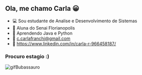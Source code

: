 ## Ola, me chamo Carla 😀

- 💻 Sou estudante de Analise e Desenvolvimento de Sistemas 
- 🏢 Aluna do Senai Florianopolis
- 📕 Aprendendo Java e Python 
- 📧 c.carlafranchi@gmail.com 
- 📌 https://www.linkedin.com/in/carla-r-966458187/ 

### Procuro estagio :)

![gifBubassauro](https://user-images.githubusercontent.com/100912030/179172901-63c41d57-4f66-4e74-8698-97f0b586e42e.gif)
